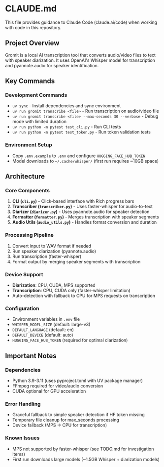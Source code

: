 # CLAUDE.md

This file provides guidance to Claude Code (claude.ai/code) when working with code in this repository.

## Project Overview

Gromit is a local AI transcription tool that converts audio/video files to text with speaker diarization. It uses OpenAI's Whisper model for transcription and pyannote.audio for speaker identification.

## Key Commands

### Development Commands
- `uv sync` - Install dependencies and sync environment
- `uv run gromit transcribe <file>` - Run transcription on audio/video file
- `uv run gromit transcribe <file> --max-seconds 30 --verbose` - Debug mode with limited duration
- `uv run python -m pytest test_cli.py` - Run CLI tests
- `uv run python -m pytest test_token.py` - Run token validation tests

### Environment Setup
- Copy `.env.example` to `.env` and configure `HUGGING_FACE_HUB_TOKEN`
- Model downloads to `~/.cache/whisper/` (first run requires ~10GB space)

## Architecture

### Core Components
1. **CLI (`cli.py`)** - Click-based interface with Rich progress bars
2. **Transcriber (`transcriber.py`)** - Uses faster-whisper for audio-to-text
3. **Diarizer (`diarizer.py`)** - Uses pyannote.audio for speaker detection
4. **Formatter (`formatter.py`)** - Merges transcription with speaker segments
5. **Audio Utils (`audio_utils.py`)** - Handles format conversion and duration

### Processing Pipeline
1. Convert input to WAV format if needed
2. Run speaker diarization (pyannote.audio)
3. Run transcription (faster-whisper)
4. Format output by merging speaker segments with transcription

### Device Support
- **Diarization**: CPU, CUDA, MPS supported
- **Transcription**: CPU, CUDA only (faster-whisper limitation)
- Auto-detection with fallback to CPU for MPS requests on transcription

### Configuration
- Environment variables in `.env` file
- `WHISPER_MODEL_SIZE` (default: large-v3)
- `DEFAULT_LANGUAGE` (default: en)
- `DEFAULT_DEVICE` (default: auto)
- `HUGGING_FACE_HUB_TOKEN` (required for optimal diarization)

## Important Notes

### Dependencies
- Python 3.9-3.11 (uses pyproject.toml with UV package manager)
- FFmpeg required for video/audio conversion
- CUDA optional for GPU acceleration

### Error Handling
- Graceful fallback to simple speaker detection if HF token missing
- Temporary file cleanup for max_seconds processing
- Device fallback (MPS → CPU for transcription)

### Known Issues
- MPS not supported by faster-whisper (see TODO.md for investigation items)
- First run downloads large models (~1.5GB Whisper + diarization models)
